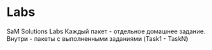 # Labs
SaM Solutions Labs
Каждый пакет - отдельное домашнее задание. Внутри - пакеты с выполненными заданиями (Task1 - TaskN)
